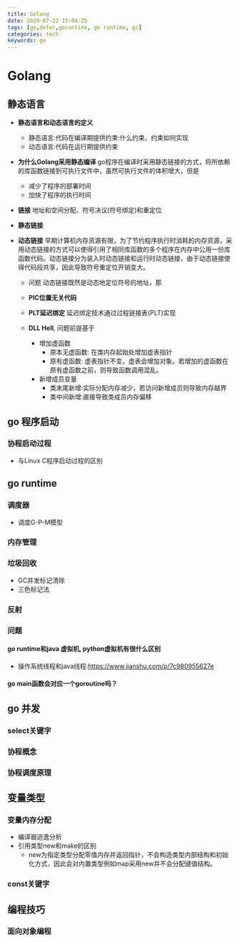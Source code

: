 ```yaml
---
title: Golang
date: 2020-07-22 15:04:25
tags: [go,defer,goruntine, go runtime, gc]
categories: tech
keywords: go
---
```


# Golang
## 静态语言
- **静态语言和动态语言的定义**
  - 静态语言:代码在编译期提供约束:什么约束、约束如何实现
  - 动态语言:代码在运行期提供约束
- **为什么Golang采用静态编译**
  go程序在编译时采用静态链接的方式，将所依赖的库函数链接到可执行文件中，虽然可执行文件的体积增大，但是
    - 减少了程序的部署时间
    - 加快了程序的执行时间

- **链接**
  地址和空间分配、符号决议(符号绑定)和重定位
- **静态链接**

- **动态链接**
  早期计算机内存资源有限，为了节约程序执行时消耗的内存资源，采用动态链接的方式可以使得引用了相同库函数的多个程序在内存中公用一份库函数代码。动态链接分为装入时动态链接和运行时动态链接，由于动态链接使得代码段共享，因此导致符号重定位开销变大。
  - 问题
    动态链接既然是动态地定位符号的地址，那
  - **PIC位置无关代码**
    
  - **PLT延迟绑定**
    延迟绑定技术通过过程链接表(PLT)实现
  - **DLL Hell**, 问题前提基于
    - 增加虚函数
      - 原本无虚函数: 在类内存起始处增加虚表指针
      - 原有虚函数: 虚表指针不变，虚表会增加对象。若增加的虚函数在原有虚函数之前，则导致函数调用混乱。
    - 新增成员变量
      - 类末尾新增:实际分配内存减少，若访问新增成员则导致内存越界
      - 类中间新增:直接导致类成员内存偏移


## go 程序启动
### 协程启动过程
- 与Linux C程序启动过程的区别
## go runtime
### 调度器
- 调度G-P-M模型
### 内存管理
### 垃圾回收
- GC并发标记清除
- 三色标记法
### 反射
### 问题
#### go runtime和java 虚拟机, python虚拟机有很什么区别
- 操作系统线程和java线程:https://www.jianshu.com/p/7c980955627e
#### go main函数会对应一个goroutine吗？
## go 并发
### select关键字
### 协程概念
### 协程调度原理

## 变量类型

### 变量内存分配
- 编译器逃逸分析
- 引用类型new和make的区别
  - new为指定类型分配零值内存并返回指针，不会构造类型内部结构和初始化方式，因此会对内置类型例如map采用new并不会分配键值结构。
### const关键字

## 编程技巧
### 面向对象编程
